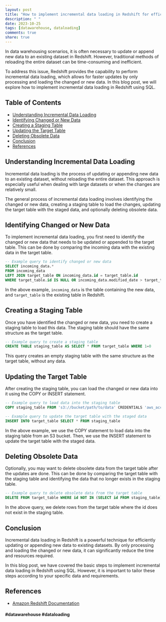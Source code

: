 ```yaml
---
layout: post
title: "How to implement incremental data loading in Redshift for efficient data updates with SQL."
description: " "
date: 2023-10-25
tags: [datawarehouse, dataloading]
comments: true
share: true
---
```


In data warehousing scenarios, it is often necessary to update or append new data to an existing dataset in Redshift. However, traditional methods of reloading the entire dataset can be time-consuming and inefficient. 

To address this issue, Redshift provides the capability to perform incremental data loading, which allows for faster updates by only processing and loading the changed or new data. In this blog post, we will explore how to implement incremental data loading in Redshift using SQL.

## Table of Contents
- [Understanding Incremental Data Loading](#understanding-incremental-data-loading)
- [Identifying Changed or New Data](#identifying-changed-or-new-data)
- [Creating a Staging Table](#creating-a-staging-table)
- [Updating the Target Table](#updating-the-target-table)
- [Deleting Obsolete Data](#deleting-obsolete-data)
- [Conclusion](#conclusion)
- [References](#references)

## Understanding Incremental Data Loading

Incremental data loading is the process of updating or appending new data to an existing dataset, without reloading the entire dataset. This approach is especially useful when dealing with large datasets or when the changes are relatively small.

The general process of incremental data loading involves identifying the changed or new data, creating a staging table to load the changes, updating the target table with the staged data, and optionally deleting obsolete data.

## Identifying Changed or New Data

To implement incremental data loading, you first need to identify the changed or new data that needs to be updated or appended to the target table. This can be done by comparing the incoming data with the existing data in the target table.

```sql
-- Example query to identify changed or new data
SELECT incoming_data.*
FROM incoming_data
LEFT JOIN target_table ON incoming_data.id = target_table.id
WHERE target_table.id IS NULL OR incoming_data.modified_date > target_table.modified_date
```

In the above example, `incoming_data` is the table containing the new data, and `target_table` is the existing table in Redshift.

## Creating a Staging Table

Once you have identified the changed or new data, you need to create a staging table to load this data. The staging table should have the same structure as the target table.

```sql
-- Example query to create a staging table
CREATE TABLE staging_table AS SELECT * FROM target_table WHERE 1=0
```

This query creates an empty staging table with the same structure as the target table, without any data.

## Updating the Target Table

After creating the staging table, you can load the changed or new data into it using the COPY or INSERT statement.

```sql
-- Example query to load data into the staging table
COPY staging_table FROM 's3://bucket/path/to/data' CREDENTIALS 'aws_access_key_id=xxx;aws_secret_access_key=xxx' FORMAT AS JSON

-- Example query to update the target table with the staged data
INSERT INTO target_table SELECT * FROM staging_table
```

In the above example, we use the COPY statement to load data into the staging table from an S3 bucket. Then, we use the INSERT statement to update the target table with the staged data.

## Deleting Obsolete Data

Optionally, you may want to delete obsolete data from the target table after the updates are done. This can be done by comparing the target table with the staging table and identifying the data that no longer exists in the staging table.

```sql
-- Example query to delete obsolete data from the target table
DELETE FROM target_table WHERE id NOT IN (SELECT id FROM staging_table)
```

In the above query, we delete rows from the target table where the id does not exist in the staging table.

## Conclusion

Incremental data loading in Redshift is a powerful technique for efficiently updating or appending new data to existing datasets. By only processing and loading the changed or new data, it can significantly reduce the time and resources required.

In this blog post, we have covered the basic steps to implement incremental data loading in Redshift using SQL. However, it is important to tailor these steps according to your specific data and requirements.

## References
- [Amazon Redshift Documentation](https://docs.aws.amazon.com/redshift/index.html)

#### #datawarehouse #dataloading